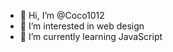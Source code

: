 - 👋 Hi, I’m @Coco1012
- 👀 I’m interested in web design
- 🌱 I’m currently learning JavaScript


<!---
Coco1012/Coco1012 is a ✨ special ✨ repository because its `README.md` (this file) appears on your GitHub profile.
You can click the Preview link to take a look at your changes.
--->
